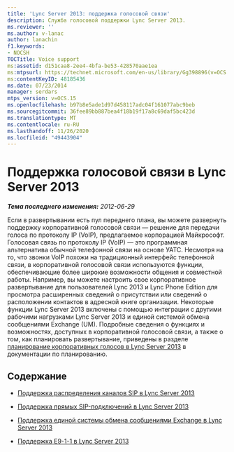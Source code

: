 ```yaml
---
title: 'Lync Server 2013: поддержка голосовой связи'
description: Служба голосовой поддержки Lync Server 2013.
ms.reviewer: ''
ms.author: v-lanac
author: lanachin
f1.keywords:
- NOCSH
TOCTitle: Voice support
ms:assetid: d151caa8-2ee4-4bfa-be53-428570aae1ea
ms:mtpsurl: https://technet.microsoft.com/en-us/library/Gg398896(v=OCS.15)
ms:contentKeyID: 48185436
ms.date: 07/23/2014
manager: serdars
mtps_version: v=OCS.15
ms.openlocfilehash: b97b8e5ade1d97d458117adc04f161077abc9beb
ms.sourcegitcommit: 36fee89bb887bea4f18b19f17a8c69daf5bc423d
ms.translationtype: MT
ms.contentlocale: ru-RU
ms.lasthandoff: 11/26/2020
ms.locfileid: "49443904"
---
```

# <a name="voice-support-in-lync-server-2013"></a>Поддержка голосовой связи в Lync Server 2013

<div data-xmlns="http://www.w3.org/1999/xhtml">

<div class="topic" data-xmlns="http://www.w3.org/1999/xhtml" data-msxsl="urn:schemas-microsoft-com:xslt" data-cs="https://msdn.microsoft.com/">

<div data-asp="https://msdn2.microsoft.com/asp">



</div>

<div id="mainSection">

<div id="mainBody">

<span> </span>

_**Тема последнего изменения:** 2012-06-29_

Если в развертывании есть пул переднего плана, вы можете развернуть поддержку корпоративной голосовой связи — решение для передачи голоса по протоколу IP (VoIP), предлагаемое корпорацией Майкрософт. Голосовая связь по протоколу IP (VoIP) — это программная альтернатива обычной телефонной связи на основе УАТС. Несмотря на то, что звонки VoIP похожи на традиционный интерфейс телефонной связи, в корпоративной голосовой связи используются функции, обеспечивающие более широкие возможности общения и совместной работы. Например, вы можете настроить свое корпоративное развертывание для пользователей Lync 2013 и Lync Phone Edition для просмотра расширенных сведений о присутствии или сведений о расположении контактов в адресной книге организации. Некоторые функции Lync Server 2013 включены с помощью интеграции с другими рабочими нагрузками Lync Server 2013 и единой системой обмена сообщениями Exchange (UM). Подробные сведения о функциях и возможностях, доступных в корпоративной голосовой связи, а также о том, как планировать развертывание, приведены в разделе [планирование корпоративных голосов в Lync Server 2013](lync-server-2013-planning-for-enterprise-voice.md) в документации по планированию.

<div>

## <a name="in-this-section"></a>Содержание

  - [Поддержка распределения каналов SIP в Lync Server 2013](lync-server-2013-sip-trunking-support.md)

  - [Поддержка прямых SIP-подключений в Lync Server 2013](lync-server-2013-direct-sip-connections-support.md)

  - [Поддержка единой системы обмена сообщениями Exchange в Lync Server 2013](lync-server-2013-exchange-unified-messaging-um-support.md)

  - [Поддержка E9-1-1 в Lync Server 2013](lync-server-2013-e9-1-1-support.md)

</div>

</div>

<span> </span>

</div>

</div>

</div>

